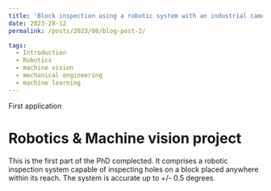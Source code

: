 ```yaml
---
title: 'Block inspection using a robotic system with an industrial camera'
date: 2023-28-12
permalink: /posts/2023/08/blog-post-2/

tags:
  - Introduction
  - Robotics
  - machine vision
  - mechanical engineering
  - machine learning
---
```


First application	

Robotics & Machine vision project
======

This is the first part of the PhD complected. It comprises a robotic inspection system capable of inspecting holes on a block placed anywhere within its reach. The system is accurate up to +/- 0.5 degrees.






